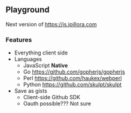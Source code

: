 ## Playground

Next version of https://js.jpillora.com

### Features

- Everything client side
- Languages
  - JavaScript **Native**
  - Go https://github.com/gopherjs/gopherjs
  - Perl https://github.com/haukex/webperl
  - Python https://github.com/skulpt/skulpt
- Save as gists
  - Client-side Github SDK
  - Oauth possible??? Not sure
